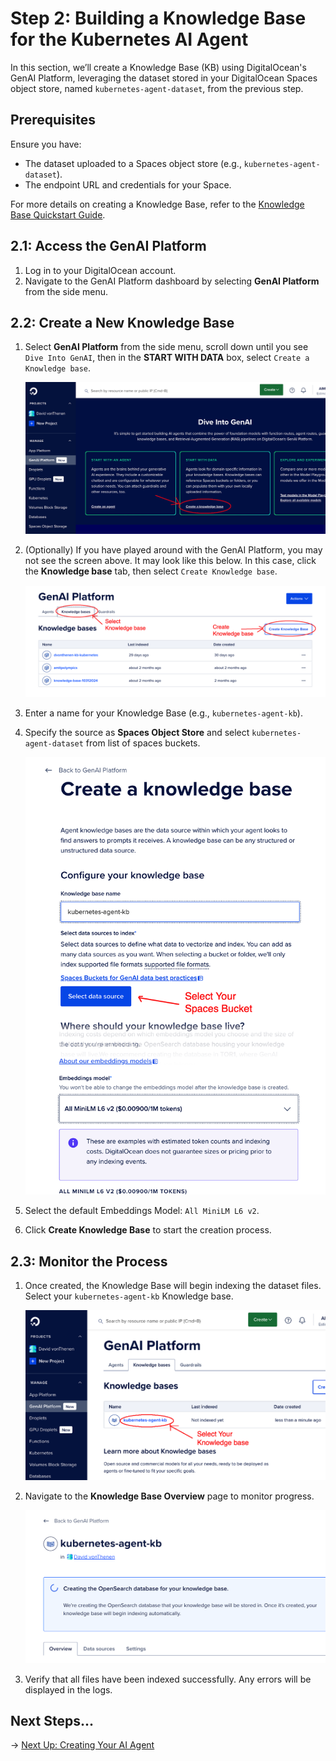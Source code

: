 # Step 2: Building a Knowledge Base for the Kubernetes AI Agent

In this section, we’ll create a Knowledge Base (KB) using DigitalOcean's GenAI Platform, leveraging the dataset stored in your DigitalOcean Spaces object store, named `kubernetes-agent-dataset`, from the previous step.

## Prerequisites

Ensure you have:

- The dataset uploaded to a Spaces object store (e.g., `kubernetes-agent-dataset`).
- The endpoint URL and credentials for your Space.

For more details on creating a Knowledge Base, refer to the [Knowledge Base Quickstart Guide](https://docs.digitalocean.com/products/genai-platform/how-to/manage-kb/create/).

## 2.1: Access the GenAI Platform

1. Log in to your DigitalOcean account.
2. Navigate to the GenAI Platform dashboard by selecting **GenAI Platform** from the side menu.

## 2.2: Create a New Knowledge Base

1. Select **GenAI Platform** from the side menu, scroll down until you see `Dive Into GenAI`, then in the **START WITH DATA** box, select `Create a Knowledge base`.

   ![Create a Knowledge Base](./images/step2-create-new.png)

2. (Optionally) If you have played around with the GenAI Platform, you may not see the screen above. It may look like this below. In this case, click the **Knowledge base** tab, then select `Create Knowledge base`.

   ![Create a Knowledge Base](./images/step2-create-existing.png)

2. Enter a name for your Knowledge Base (e.g., `kubernetes-agent-kb`).
3. Specify the source as **Spaces Object Store** and select `kubernetes-agent-dataset` from list of spaces buckets.

   ![Knowledge Base Settings](./images/step2-settings.png)

4. Select the default Embeddings Model: `All MiniLM L6 v2`.
5. Click **Create Knowledge Base** to start the creation process.

## 2.3: Monitor the Process

1. Once created, the Knowledge Base will begin indexing the dataset files. Select your `kubernetes-agent-kb` Knowledge base.

   ![Select Knowledge base](./images/step2-select-kb.png)

2. Navigate to the **Knowledge Base Overview** page to monitor progress.

   ![Select Knowledge base](./images/step2-kb-overview.png)

3. Verify that all files have been indexed successfully. Any errors will be displayed in the logs.

## Next Steps...

→ [Next Up: Creating Your AI Agent](./STEP3_GENAI_AGENT.md)
